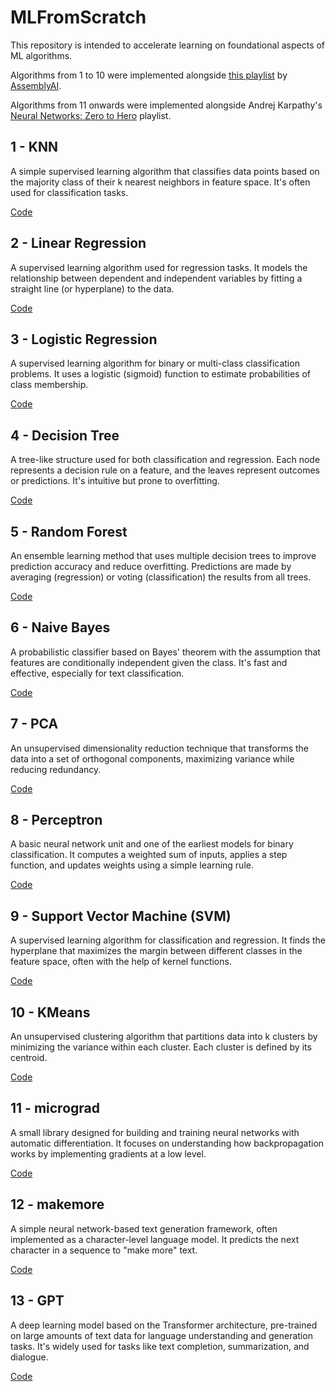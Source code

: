 # MLFromScratch

This repository is intended to accelerate learning on foundational aspects of ML algorithms.

Algorithms from 1 to 10 were implemented alongside [this playlist](https://youtube.com/playlist?list=PLcWfeUsAys2k_xub3mHks85sBHZvg24Jd&si=RGWpGwS_hmT4L-Ax) by [AssemblyAI](https://www.assemblyai.com/).

Algorithms from 11 onwards were implemented alongside Andrej Karpathy's [Neural Networks: Zero to Hero](https://youtube.com/playlist?list=PLAqhIrjkxbuWI23v9cThsA9GvCAUhRvKZ&si=95qzGG_omB2Zulhf) playlist.

## 1 - KNN
A simple supervised learning algorithm that classifies data points based on the majority class of their k nearest neighbors in feature space. It's often used for classification tasks. 

[Code](./src/01%20-%20KNN/)

## 2 - Linear Regression
A supervised learning algorithm used for regression tasks. It models the relationship between dependent and independent variables by fitting a straight line (or hyperplane) to the data.

[Code](./src/02%20-%20Linear%20Regression/)

## 3 - Logistic Regression
A supervised learning algorithm for binary or multi-class classification problems. It uses a logistic (sigmoid) function to estimate probabilities of class membership.

[Code](./src/03%20-%20Logistic%20Regression/)

## 4 - Decision Tree
A tree-like structure used for both classification and regression. Each node represents a decision rule on a feature, and the leaves represent outcomes or predictions. It's intuitive but prone to overfitting.

[Code](./src/04%20-%20Decision%20Tree/)

## 5 - Random Forest
An ensemble learning method that uses multiple decision trees to improve prediction accuracy and reduce overfitting. Predictions are made by averaging (regression) or voting (classification) the results from all trees.

[Code](./src/05%20-%20Random%20Forest/)

## 6 - Naive Bayes
A probabilistic classifier based on Bayes' theorem with the assumption that features are conditionally independent given the class. It's fast and effective, especially for text classification.

[Code](./src/06%20-%20Naive%20Bayes/)

## 7 - PCA
An unsupervised dimensionality reduction technique that transforms the data into a set of orthogonal components, maximizing variance while reducing redundancy.

[Code](./src/07%20-%20PCA/)

## 8 - Perceptron
A basic neural network unit and one of the earliest models for binary classification. It computes a weighted sum of inputs, applies a step function, and updates weights using a simple learning rule.

[Code](./src/08%20-%20Perceptron/)

## 9 - Support Vector Machine (SVM)
A supervised learning algorithm for classification and regression. It finds the hyperplane that maximizes the margin between different classes in the feature space, often with the help of kernel functions.

[Code](./src/09%20-%20SVM/)

## 10 - KMeans
An unsupervised clustering algorithm that partitions data into k clusters by minimizing the variance within each cluster. Each cluster is defined by its centroid.

[Code](./src/10%20-%20KMeans/)

## 11 - micrograd
A small library designed for building and training neural networks with automatic differentiation. It focuses on understanding how backpropagation works by implementing gradients at a low level.

[Code](./src/11%20-%20micrograd/)

## 12 - makemore
A simple neural network-based text generation framework, often implemented as a character-level language model. It predicts the next character in a sequence to "make more" text.

[Code](./src/12%20-%20makemore/)

## 13 - GPT
A deep learning model based on the Transformer architecture, pre-trained on large amounts of text data for language understanding and generation tasks. It's widely used for tasks like text completion, summarization, and dialogue.

[Code](./src/13%20-%20GPT/)
